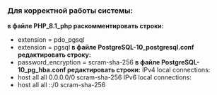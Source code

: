 ### Для корректной работы системы: # 
**в файле PHP_8.1_php раскомментировать строки:**
- extension = pdo_pgsql
- extension = pgsql
**в файле PostgreSQL-10_postgresql.conf редактировать строку:**
- password_encryption = scram-sha-256
**в файле PostgreSQL-10_pg_hba.conf редактировать строки:**
IPv4 local connections:
- host    all             all             0.0.0.0/0               scram-sha-256
IPv6 local connections:
- host    all             all             ::/0                    scram-sha-256
